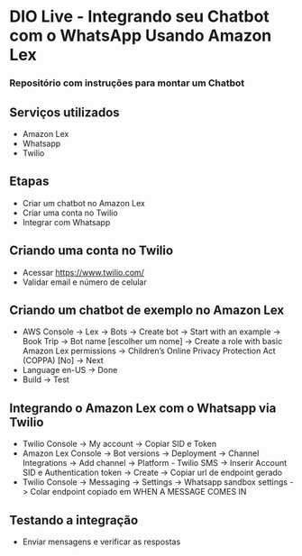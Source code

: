 # DIO Live - Integrando seu Chatbot com o WhatsApp Usando Amazon Lex

### Repositório com instruções para montar um Chatbot

## Serviços utilizados

- Amazon Lex
- Whatsapp
- Twilio

## Etapas

- Criar um chatbot no Amazon Lex
- Criar uma conta no Twilio
- Integrar com Whatsapp

## Criando uma conta no Twilio

- Acessar https://www.twilio.com/
- Validar email e número de celular

## Criando um chatbot de exemplo no Amazon Lex

 - AWS Console -> Lex -> Bots -> Create bot -> Start with an example -> Book Trip -> Bot name [escolher um nome] -> Create a role with basic Amazon Lex permissions -> Children’s Online Privacy Protection Act (COPPA) [No] -> Next
 - Language en-US -> Done
 - Build -> Test

## Integrando o Amazon Lex com o Whatsapp via Twilio

- Twilio Console -> My account -> Copiar SID e Token
- Amazon Lex Console -> Bot versions -> Deployment -> Channel Integrations -> Add channel -> Platform - Twilio SMS -> Inserir Account SID e Authentication token -> Create -> Copiar url de endpoint gerado
- Twilio Console -> Messaging -> Settings -> Whatsapp sandbox settings -> Colar endpoint copiado em WHEN A MESSAGE COMES IN

## Testando a integração

- Enviar mensagens e verificar as respostas

